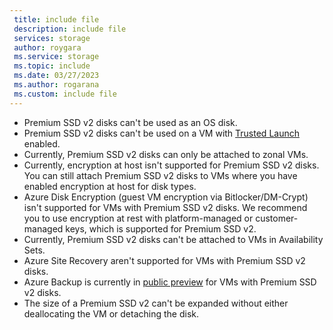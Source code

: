```yaml
---
 title: include file
 description: include file
 services: storage
 author: roygara
 ms.service: storage
 ms.topic: include
 ms.date: 03/27/2023
 ms.author: rogarana
 ms.custom: include file
---
```

- Premium SSD v2 disks can't be used as an OS disk.
- Premium SSD v2 disks can't be used on a VM with [Trusted Launch](../articles/virtual-machines/trusted-launch.md#unsupported-features) enabled.
- Currently, Premium SSD v2 disks can only be attached to zonal VMs.
- Currently, encryption at host isn't supported for Premium SSD v2 disks. You can still attach Premium SSD v2 disks to VMs where you have enabled encryption at host for disk types.
- Azure Disk Encryption (guest VM encryption via Bitlocker/DM-Crypt) isn't supported for VMs with Premium SSD v2 disks. We recommend you to use encryption at rest with platform-managed or customer-managed keys, which is supported for Premium SSD v2. 
- Currently, Premium SSD v2 disks can't be attached to VMs in Availability Sets. 
- Azure Site Recovery aren't supported for VMs with Premium SSD v2 disks.
- Azure Backup is currently in [public preview](https://learn.microsoft.com/en-us/azure/backup/backup-support-matrix-iaas#vm-storage-support) for VMs with Premium SSD v2 disks. 
- The size of a Premium SSD v2 can't be expanded without either deallocating the VM or detaching the disk.

